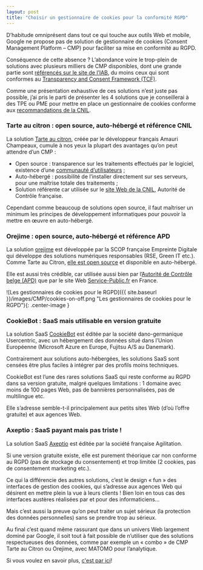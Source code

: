 ```yaml
---
layout: post
title: "Choisir un gestionnaire de cookies pour la conformité RGPD"
---
```

D’habitude omniprésent dans tout ce qui touche aux outils Web et mobile, Google ne propose pas de solution de gestionnaire de cookies (Consent Management Platform – CMP) pour faciliter sa mise en conformité au RGPD.

Conséquence de cette absence ? L’abondance voire le trop-plein de solutions avec plusieurs milliers de CMP disponibles, dont une grande partie sont [référencés sur le site de l’IAB](https://iabeurope.eu/cmp-list/), du moins ceux qui sont conformes au [Transparency and Consent Framework (TCF)](https://iabeurope.eu/transparency-consent-framework/).

Comme une présentation exhaustive de ces solutions n’est juste pas possible, j’ai pris le parti de présenter les 4 solutions que je conseillerai à des TPE ou PME pour mettre en place un gestionnaire de cookies conforme aux [recommandations de la CNIL](https://www.cnil.fr/fr/cookies-et-autres-traceurs-la-cnil-publie-des-lignes-directrices-modificatives-et-sa-recommandation).

### Tarte au citron : open source, auto-hébergé et référence CNIL

La solution [Tarte au citron](https://tarteaucitron.io/fr/), créée par le développeur français Amauri Champeaux, cumule à nos yeux la plupart des avantages qu’on peut attendre d’un CMP :
* Open source : transparence sur les traitements effectués par le logiciel, existence d’une [communauté d’utilisateurs](https://github.com/AmauriC/tarteaucitron.js/discussions) ;
* Auto-hébergé : possibilité de l’installer directement sur ses serveurs, pour une maîtrise totale des traitements ;
* Solution référente car utilisée sur le [site Web de la CNIL](https://www.cnil.fr), Autorité de Contrôle française.

Cependant comme beaucoup de solutions open source, il faut maîtriser un minimum les principes de développement informatiques pour pouvoir la mettre en œuvre en auto-hébergé.

### Orejime : open source, auto-hébergé et référence APD

La solution [orejime](https://orejime.empreintedigitale.fr/) est développée par la SCOP française Empreinte Digitale qui développe des solutions numériques responsables (RSE, Green IT etc.).
Comme Tarte au Citron, [elle est open source](https://github.com/empreinte-digitale/orejime) et disponible en auto-hébergé.

Elle est aussi très crédible, car utilisée aussi bien par l’[Autorité de Contrôle belge (APD)](https://www.autoriteprotectiondonnees.be/citoyen) que par le site Web [Service-Public.fr](https://www.service-public.fr/) en France.

![Les gestionnaires de cookies pour le RGPD]({{ site.baseurl }}/images/CMP/cookies-on-off.png "Les gestionnaires de cookies pour le RGPD"){: .center-image }

### CookieBot : SaaS mais utilisable en version gratuite

La solution SaaS [CookieBot](https://www.cookiebot.com/fr/) est éditée par la société dano-germanique Usercentric, avec un hébergement des données situé dans l’Union Européenne (Microsoft Azure en Europe, Fujitsu A/S au Danemark).

Contrairement aux solutions auto-hébergées, les solutions SaaS sont censées être plus faciles à intégrer par des profils moins techniques.

CookieBot est l’une des rares solutions SaaS qui reste conforme au RGPD dans sa version gratuite, malgré quelques limitations : 1 domaine avec moins de 100 pages Web, pas de bannières personnalisées, pas de multilingue etc.

Elle s’adresse semble-t-il principalement aux petits sites Web (d’où l’offre gratuite) et aux agences Web.

### Axeptio : SaaS payant mais pas triste !

La solution SaaS [Axeptio](https://www.axeptio.eu/fr/home) est éditée par la société française Agilitation.

Si une version gratuite existe, elle est purement théorique car non conforme au RGPD (pas de stockage du consentement) et trop limitée (2 cookies, pas de consentement marketing etc.).

Ce qui la différencie des autres solutions, c’est le design « fun » des interfaces de gestion des cookies, qui s’adresse aux agences Web qui désirent en mettre plein la vue à leurs clients ! Bien loin en tous cas des interfaces austères réalisées par et pour des informaticiens…

Mais c’est aussi la preuve qu’on peut traiter un sujet sérieux (la protection des données personnelles) sans se prendre trop au sérieux.


Au final c’est quand même rassurant que dans un univers Web largement dominé par Google, il soit tout à fait possible de n’utiliser que des solutions respectueuses des données, comme par exemple un « combo » de CMP Tarte au Citron ou Orejime, avec MATOMO pour l’analytique.


Si vous voulez en savoir plus, [c'est par ici](../accompagnement-rgpd/)!
